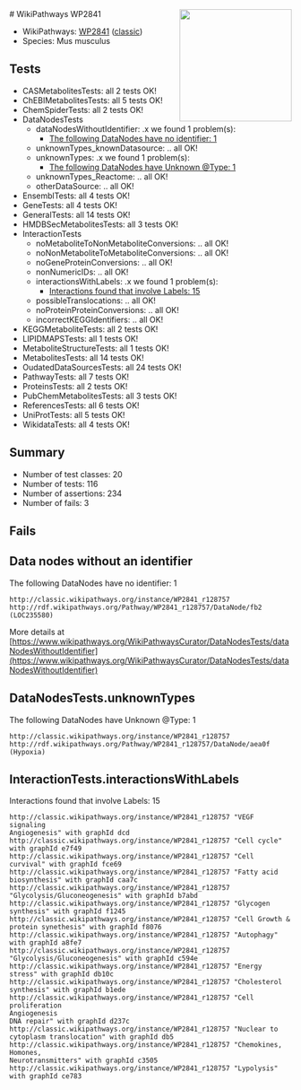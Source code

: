 <img style="float: right; width: 200px" src="https://upload.wikimedia.org/wikipedia/commons/thumb/8/83/Wplogo_with_text_500.png/640px-Wplogo_with_text_500.png" />
# WikiPathways WP2841

* WikiPathways: [WP2841](https://wikipathways.org/pathways/WP2841) ([classic](https://classic.wikipathways.org/instance/WP2841))
* Species: Mus musculus
## Tests
* CASMetabolitesTests: all 2 tests OK!
* ChEBIMetabolitesTests: all 5 tests OK!
* ChemSpiderTests: all 2 tests OK!
* DataNodesTests
    * dataNodesWithoutIdentifier: .x we found 1 problem(s):
        * [The following DataNodes have no identifier: 1](#d2d32fa0)
    * unknownTypes_knownDatasource: .. all OK!
    * unknownTypes: .x we found 1 problem(s):
        * [The following DataNodes have Unknown @Type: 1](#839973df)
    * unknownTypes_Reactome: .. all OK!
    * otherDataSource: .. all OK!
* EnsemblTests: all 4 tests OK!
* GeneTests: all 4 tests OK!
* GeneralTests: all 14 tests OK!
* HMDBSecMetabolitesTests: all 3 tests OK!
* InteractionTests
    * noMetaboliteToNonMetaboliteConversions: .. all OK!
    * noNonMetaboliteToMetaboliteConversions: .. all OK!
    * noGeneProteinConversions: .. all OK!
    * nonNumericIDs: .. all OK!
    * interactionsWithLabels: .x we found 1 problem(s):
        * [Interactions found that involve Labels: 15](#fe97a8bd)
    * possibleTranslocations: .. all OK!
    * noProteinProteinConversions: .. all OK!
    * incorrectKEGGIdentifiers: .. all OK!
* KEGGMetaboliteTests: all 2 tests OK!
* LIPIDMAPSTests: all 1 tests OK!
* MetaboliteStructureTests: all 1 tests OK!
* MetabolitesTests: all 14 tests OK!
* OudatedDataSourcesTests: all 24 tests OK!
* PathwayTests: all 7 tests OK!
* ProteinsTests: all 2 tests OK!
* PubChemMetabolitesTests: all 3 tests OK!
* ReferencesTests: all 6 tests OK!
* UniProtTests: all 5 tests OK!
* WikidataTests: all 4 tests OK!


## Summary

* Number of test classes: 20
* Number of tests: 116
* Number of assertions: 234
* Number of fails: 3

## Fails

<a name="d2d32fa0" />

## Data nodes without an identifier

The following DataNodes have no identifier: 1
```
http://classic.wikipathways.org/instance/WP2841_r128757 http://rdf.wikipathways.org/Pathway/WP2841_r128757/DataNode/fb2 (LOC235580)
```

More details at [https://www.wikipathways.org/WikiPathwaysCurator/DataNodesTests/dataNodesWithoutIdentifier](https://www.wikipathways.org/WikiPathwaysCurator/DataNodesTests/dataNodesWithoutIdentifier)

<a name="839973df" />

## DataNodesTests.unknownTypes

The following DataNodes have Unknown @Type: 1
```
http://classic.wikipathways.org/instance/WP2841_r128757 http://rdf.wikipathways.org/Pathway/WP2841_r128757/DataNode/aea0f (Hypoxia)
```

<a name="fe97a8bd" />

## InteractionTests.interactionsWithLabels

Interactions found that involve Labels: 15
```
http://classic.wikipathways.org/instance/WP2841_r128757 "VEGF signaling
Angiogenesis" with graphId dcd
http://classic.wikipathways.org/instance/WP2841_r128757 "Cell cycle" with graphId e7f49
http://classic.wikipathways.org/instance/WP2841_r128757 "Cell curvival" with graphId fce69
http://classic.wikipathways.org/instance/WP2841_r128757 "Fatty acid biosynthesis" with graphId caa7c
http://classic.wikipathways.org/instance/WP2841_r128757 "Glycolysis/Gluconeogenesis" with graphId b7abd
http://classic.wikipathways.org/instance/WP2841_r128757 "Glycogen synthesis" with graphId f1245
http://classic.wikipathways.org/instance/WP2841_r128757 "Cell Growth & protein synethesis" with graphId f8076
http://classic.wikipathways.org/instance/WP2841_r128757 "Autophagy" with graphId a8fe7
http://classic.wikipathways.org/instance/WP2841_r128757 "Glycolysis/Gluconeogenesis" with graphId c594e
http://classic.wikipathways.org/instance/WP2841_r128757 "Energy stress" with graphId db10c
http://classic.wikipathways.org/instance/WP2841_r128757 "Cholesterol synthesis" with graphId b1ede
http://classic.wikipathways.org/instance/WP2841_r128757 "Cell proliferation
Angiogenesis
DNA repair" with graphId d237c
http://classic.wikipathways.org/instance/WP2841_r128757 "Nuclear to cytoplasm translocation" with graphId db5
http://classic.wikipathways.org/instance/WP2841_r128757 "Chemokines, 
Homones, 
Neurotransmitters" with graphId c3505
http://classic.wikipathways.org/instance/WP2841_r128757 "Lypolysis" with graphId ce783
```


